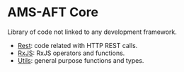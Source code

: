 # AMS-AFT Core

Library of code not linked to any development framework.

- [Rest](./src/lib/rest/README.md): code related with HTTP REST calls.
- [RxJS](./src/lib/rxjs/README.md): RxJS operators and functions.
- [Utils](./src/lib/utils/README.md): general purpose functions and types.
